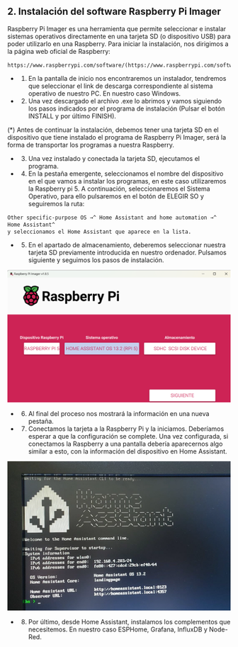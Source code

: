 ## 2. Instalación del software Raspberry Pi Imager ##

Raspberry Pi Imager es una herramienta que permite seleccionar e instalar sistemas
operativos directamente en una tarjeta SD (o dispositivo USB) para poder utilizarlo en una
Raspberry. Para iniciar la instalación, nos dirigimos a la página web oficial de Raspberry:

```
https://www.raspberrypi.com/software/(https://www.raspberrypi.com/software/)
```

- 1. En la pantalla de inicio nos encontraremos un instalador, tendremos que seleccionar el link
de descarga correspondiente al sistema operativo de nuestro PC. En nuestro caso Windows.

- 2. Una vez descargado el archivo .exe lo abrimos y vamos siguiendo los pasos indicados por el
programa de instalación (Pulsar el botón INSTALL y por último FINISH).

(*) Antes de continuar la instalación, debemos tener una tarjeta SD en el dispositivo que tiene
instalado el programa de Raspberry Pi Imager, será la forma de transportar los programas a
nuestra Raspberry.

- 3. Una vez instalado y conectada la tarjeta SD, ejecutamos el programa.

- 4. En la pestaña emergente, seleccionamos el nombre del dispositivo en el que vamos a instalar los programas,
en este caso utilizaremos la Raspberry pi 5. A continuación, seleccionaremos el Sistema
Operativo, para ello pulsaremos en el botón de ELEGIR SO y seguiremos la ruta:
```
Other specific-purpose OS →^ Home Assistant and home automation →^ Home Assistant^
y seleccionamos el Home Assistant que aparece en la lista.
```

- 5. En el apartado de almacenamiento, deberemos seleccionar nuestra tarjeta SD previamente
introducida en nuestro ordenador. Pulsamos siguiente y seguimos los pasos de instalación.

![Home Assistant](image.png)

- 6. Al final del proceso nos mostrará la información en una nueva pestaña.

- 7. Conectamos la tarjeta a la Raspberry Pi y la iniciamos. Deberíamos esperar a que la
configuración se complete. Una vez configurada, si conectamos la Raspberry a una pantalla
debería aparecernos algo similar a esto, con la información del dispositivo en Home Assistant.

![Home Assistant](image-1.png)

- 8. Por último, desde Home Assistant, instalamos los complementos que necesitemos. En
nuestro caso ESPHome, Grafana, InfluxDB y Node-Red.